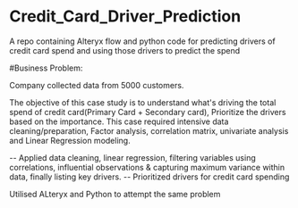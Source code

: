 # Credit_Card_Driver_Prediction
A repo containing Alteryx flow and python code for predicting drivers of credit card spend and using those drivers to predict the spend

#Business Problem: 

Company collected data from 5000 customers. 

The objective of this case study is to understand what's driving the total spend of credit card(Primary Card + Secondary card), Prioritize the drivers based on the importance. This case required intensive data cleaning/preparation, Factor analysis, correlation matrix, univariate analysis and Linear Regression modeling.

-- Applied data cleaning, linear regression, filtering variables using correlations, influential observations & capturing maximum variance within data, finally listing key drivers. 
-- Prioritized drivers for credit card spending

Utilised ALteryx and Python to attempt the same problem
